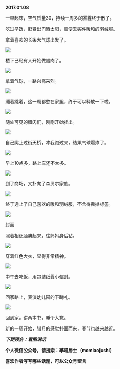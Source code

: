 
          
            
**2017.01.08**

一早起床，空气质量30，持续一周多的雾霾终于散了。

吃过早饭，赶紧出门晒太阳，顺便去买件暖和的羽绒服。

拿着喜欢的长条大气球出发了。




![](img/51001-3eb9427bdb98fc8a.jpg)




楼下已经有人开始做腊肉了。




![](img/51001-989107e1e16ab05e.jpg)




拿着气球，一路兴高采烈。




![](img/51001-c4b2a9e199d1da8e.jpg)




蹦着跳着，这一周都憋在家里，终于可以释放一下啦。




![](img/51001-ee2cceb2cb2953e7.jpg)




随处可见的腊肉们，刚刚开始挂出。




![](img/51001-52efd0cca0fdf7d0.jpg)




自己爬上过街天桥，冲我跑过来，结果气球爆炸了。




![](img/51001-feeaf5c8429113c7.jpg)




早上10点多，路上车还不太多。




![](img/51001-0954eaf6a45e95a1.jpg)




到了商场，又扑向了森贝尔家族。




![](img/51001-fba76b6d6d595cf7.jpg)




终于选上了自己喜欢的暖和羽绒服，不舍得撕掉标签。




![](img/51001-998f48efae565b35.jpg)

封面


照着相还腼腆起来，往妈妈身后钻。




![](img/51001-62c6600a610dda0d.jpg)




穿着红色大衣，显得非常精神。




![](img/51001-1853142ccb776ddf.jpg)




中午去吃饭，用包装纸叠小信封。




![](img/51001-0fd3ff001c6dabe1.jpg)




回家路上，表演幼儿园的下蹲礼。




![](img/51001-916841c2c9ffde2f.jpg)




回到家，讲两本书，睡个大觉。

新的一周开始，腊月的感觉扑面而来，春节也越来越近。


***下期预告：看图说话***


**个人微信公众号，请搜索：摹喵居士（momiaojushi）**

**喜欢作者写写哪些话题，可以公众号留言**

          
        